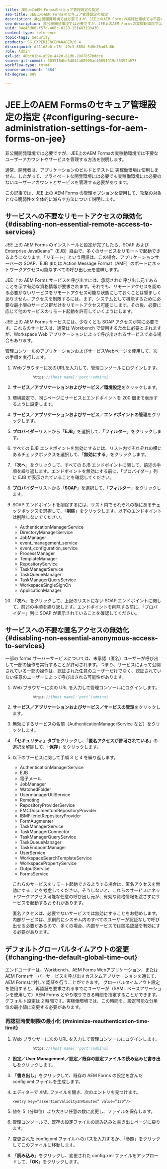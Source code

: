 ```yaml
---
title: JEE上のAEM Formsのセキュア管理設定の指定
seo-title: JEE上のAEM Formsのセキュア管理設定の指定
description: 非公開開発環境では必要ですが、JEE上のAEM Formsの実稼動環境では不要なユーザーアカウントやサービスを管理する方法を説明します。
seo-description: 非公開開発環境では必要ですが、JEE上のAEM Formsの実稼動環境では不要なユーザーアカウントやサービスを管理する方法を説明します。
uuid: 04e45d06-f57d-406c-8228-15f483199430
content-type: reference
topic-tags: Security
products: SG_EXPERIENCEMANAGER/6.4
discoiquuid: d211d8b0-e75f-49c3-808d-5d0e26ad3a6b
role: Admin
exl-id: 40bc01b4-a59e-4420-81d6-2887857bddce
source-git-commit: 603518dbe3d842a08900ac40651919c55392b573
workflow-type: tm+mt
source-wordcount: '884'
ht-degree: 80%

---
```


# JEE上のAEM Formsのセキュア管理設定の指定 {#configuring-secure-administration-settings-for-aem-forms-on-jee}

非公開開発環境では必要ですが、JEE上のAEM Formsの実稼動環境では不要なユーザーアカウントやサービスを管理する方法を説明します。

通常、開発者は、アプリケーションのビルドとテストに 実稼働環境は使用しません。したがって、プライベートな開発環境には必要でも実稼働環境には必要のないユーザーアカウントとサービスを管理する必要があります。

この記事では、JEE 上の AEM Forms の管理オプションを使用して、攻撃の対象となる脆弱性を全体的に減らす方法について説明します。

## サービスへの不要なリモートアクセスの無効化 {#disabling-non-essential-remote-access-to-services}

JEE 上の AEM Forms のインストールと設定が完了したら、SOAP および Enterprise JavaBeans™（EJB）経由で、多くのサービスをリモートで起動できるようになります。「リモート」という用語は、この場合、アプリケーションサーバーの SOAP、EJB または Action Message Format（AMF）のポートにネットワークアクセス可能なすべての呼び出し元を意味します。

JEE 上の AEM Forms サービスを呼び出すには、承認された呼び出し元であることを示す有効な資格情報が要求されます。それでも、リモートアクセスを認める必要がないサービスをリモートアクセス可能な状態にしておくことは望ましくありません。アクセスを制限するには、まず、システムとして機能するために必要な最小限のサービス群だけをリモートアクセス可能にします。その後、必要に応じて他のサービスのリモート起動を許可していくようにします。

JEE 上の AEM Forms サービスには、少なくとも SOAP アクセスが常に必要です。これらのサービスは、通常は Workbench で使用するために必要とされますが、Workspace Web アプリケーションによって呼び出されるサービスである場合もあります。

管理コンソールのアプリケーションおよびサービスWebページを使用して、次の手順を実行します。

1. Webブラウザーに次のURLを入力して、管理コンソールにログインします。

   ```java
            https://[host name]:'port'/adminui
   ```

1. **サービス／アプリケーションおよびサービス／環境設定**&#x200B;をクリックします。
1. 環境設定で、同じページにサービスとエンドポイントを 200 個まで表示するように設定します。
1. **サービス**／**アプリケーションおよびサービス**／**エンドポイントの管理**&#x200B;をクリックします。
1. **プロバイダー**&#x200B;リストから「**EJB**」を選択して、「**フィルター**」をクリックします。
1. すべての EJB エンドポイントを無効にするには、リスト内でそれぞれの横にあるチェックボックスを選択して、「**無効にする**」をクリックします。
1. 「**次へ**」をクリックして、すべての EJB エンドポイントに関して、前述の手順を繰り返します。エンドポイントを無効にする前に、「プロバイダー」列に EJB が表示されていることを確認してください。
1. **プロバイダー**&#x200B;リストから「**SOAP**」を選択して、「**フィルター**」をクリックします。
1. SOAP エンドポイントを削除するには、リスト内でそれぞれの横にあるチェックボックスを選択して、「**削除**」をクリックします。以下のエンドポイントは削除しないでください。

   * AuthenticationManagerService
   * DirectoryManagerService
   * JobManager
   * event_management_service
   * event_configuration_service
   * ProcessManager
   * TemplateManager
   * RepositoryService
   * TaskManagerService
   * TaskQueueManager
   * TaskManagerQueryService
   * WorkspaceSingleSignOn
   * ApplicationManager

1. 「**次へ**」をクリックして、上記のリストにない SOAP エンドポイントに関して、前述の手順を繰り返します。エンドポイントを削除する前に、「プロバイダー」列に SOAP が表示されていることを確認してください。

## サービスへの不要な匿名アクセスの無効化 {#disabling-non-essential-anonymous-access-to-services}

一部の forms サーバーサービスについては、未承認（匿名）ユーザーが呼び出して一部の操作を実行することが許可されます。つまり、サービスによって公開されている一部の操作は、認証された任意のユーザーだけでなく、認証されていない任意のユーザーによって呼び出される可能性があります。

1. Web ブラウザーに次の URL を入力して管理コンソールにログインします。

   ```java
            https://[host name]:'port'/adminui
   ```

1. **サービス／アプリケーションおよびサービス／サービスの管理**&#x200B;をクリックします。
1. 無効にするサービスの名前（AuthenticationManagerService など）をクリックします。
1. **「セキュリティ」タブ**&#x200B;をクリックし、「**匿名アクセスが許可されている**」の選択を解除して、「**保存**」をクリックします。
1. 以下のサービスに関して手順 3 と 4 を繰り返します。

   * AuthenticationManagerService
   * EJB
   * 電子メール
   * JobManager
   * WatchedFolder
   * UsermanagerUtilService
   * Remoting
   * RepositoryProviderService
   * EMCDocumentumRepositoryProvider
   * IBMFilenetRepositoryProvider
   * FormAugmenter
   * TaskManagerService
   * TaskManagerConnector
   * TaskManagerQueryService
   * TaskQueueManager
   * TaskEndpointManager
   * UserService
   * WorkspaceSearchTemplateService
   * WorkspacePropertyService
   * OutputService
   * FormsService

   これらのサービスをリモート起動できるようする場合は、匿名アクセスを無効にすることを考慮してください。そうしないと、これらのサービスにネットワークアクセス可能な任意の呼び出し元が、有効な資格情報を渡さずにサービスを起動するおそれがあります。

   匿名アクセスは、必要でないサービスでは無効にすることをお勧めします。内部サービスは、原則的にシステム内のすべてのユーザーが認証なしで呼び出せる必要があるので、多くの場合、内部サービスでは匿名認証を有効にする必要があります。

## デフォルトグローバルタイムアウトの変更 {#changing-the-default-global-time-out}

エンドユーザーは、Workbench、AEM Forms Webアプリケーション、またはAEM Formsサーバーサービスを呼び出すカスタムアプリケーションを通じて、AEM Formsに対して認証を行うことができます。 グローバルタイムアウト設定を使用すると、再認証を要求されるまでにユーザーが（SAML ベースアサーションを使用して）AEM Forms とやり取りできる時間を指定することができます。デフォルト設定は 2 時間です。実稼働環境では、この時間を、設定可能な分単位の最小値に変更する必要があります。

### 再認証時間制限の最小化 {#minimize-reauthentication-time-limit}

1. Web ブラウザーに次の URL を入力して管理コンソールにログインします。

   ```java
            https://[host name]:'port'/adminui
   ```

1. **設定／User Management／設定／既存の設定ファイルの読み込みと書き出し**&#x200B;をクリックします。
1. 「**書き出し**」をクリックして、既存の AEM Forms の設定を含んだ config.xml ファイルを生成します。
1. エディターで XML ファイルを開き、次のエントリを見つけます。

   `<entry key=”assertionValidityInMinutes” value=”120”/>`

1. 値を 5（分単位）より大きい任意の数に変更し、ファイルを保存します。
1. 管理コンソールで、既存の設定ファイルの読み込みと書き出しページに戻ります。
1. 変更された config.xml ファイルへのパスを入力するか、「参照」をクリックしてこのファイルに移動します。
1. 「**読み込み**」をクリックし、変更された config.xml ファイルをアップロードして、「**OK**」をクリックします。
